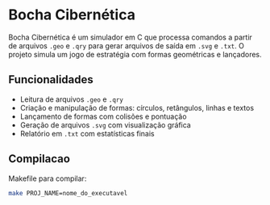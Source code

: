 # Bocha Cibernética

Bocha Cibernética é um simulador em C que processa comandos a partir de arquivos `.geo` e `.qry` para gerar arquivos de saída em `.svg` e `.txt`. O projeto simula um jogo de estratégia com formas geométricas e lançadores.

## Funcionalidades

- Leitura de arquivos `.geo` e `.qry`
- Criação e manipulação de formas: círculos, retângulos, linhas e textos
- Lançamento de formas com colisões e pontuação
- Geração de arquivos `.svg` com visualização gráfica
- Relatório em `.txt` com estatísticas finais

## Compilacao

Makefile para compilar:

```bash
make PROJ_NAME=nome_do_executavel
